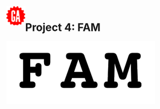 <img align="left" width="50" height="50" src="GA.png" alt="GA logo">

# Project 4: FAM
![FAM title](readme-fam.png)
